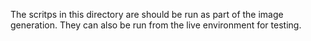 The scritps in this directory are should be run as part of the image
generation. They can also be run from the live environment for testing. 

